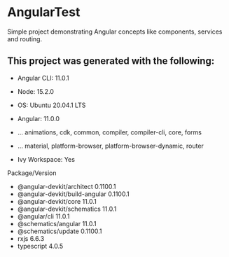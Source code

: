 # AngularTest

Simple project demonstrating Angular concepts like components, services and routing.

## This project was generated with the following:

* Angular CLI: 11.0.1
* Node: 15.2.0
* OS: Ubuntu 20.04.1 LTS

* Angular: 11.0.0
* ... animations, cdk, common, compiler, compiler-cli, core, forms
* ... material, platform-browser, platform-browser-dynamic, router
* Ivy Workspace: Yes

Package/Version                        

* @angular-devkit/architect       0.1100.1
* @angular-devkit/build-angular   0.1100.1
* @angular-devkit/core            11.0.1
* @angular-devkit/schematics      11.0.1
* @angular/cli                    11.0.1
* @schematics/angular             11.0.1
* @schematics/update              0.1100.1
* rxjs                            6.6.3
* typescript                      4.0.5

